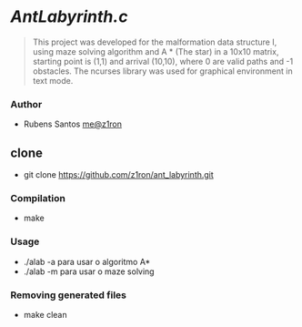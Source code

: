 # ***AntLabyrinth.c***

>This project was developed for the malformation data structure I, using maze solving algorithm and A * (The star) in a 10x10 matrix, starting point is (1,1) and arrival (10,10), where 0 are valid paths and -1 obstacles. The ncurses library was used for graphical environment in text mode.

### Author
 - Rubens Santos <me@z1ron>

## clone
 - git clone https://github.com/z1ron/ant_labyrinth.git

### Compilation
 - make

### Usage
 - ./alab -a para usar o algoritmo A*
 - ./alab -m para usar o maze solving

### Removing generated files
 - make clean
